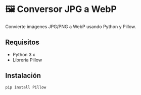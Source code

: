 # 🖼️ Conversor JPG a WebP  

Convierte imágenes JPG/PNG a WebP usando Python y Pillow.  

## Requisitos  
- Python 3.x  
- Librería Pillow  

## Instalación  
```bash
pip install Pillow